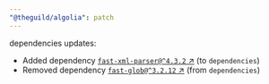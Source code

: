 ```yaml
---
"@theguild/algolia": patch
---
```

dependencies updates:
  - Added dependency [`fast-xml-parser@^4.3.2` ↗︎](https://www.npmjs.com/package/fast-xml-parser/v/4.3.2) (to `dependencies`)
  - Removed dependency [`fast-glob@^3.2.12` ↗︎](https://www.npmjs.com/package/fast-glob/v/3.2.12) (from `dependencies`)
